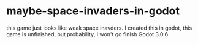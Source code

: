 # maybe-space-invaders-in-godot
this game just looks like weak space inavders.
I created this in godot, this game is unfinished, but probability, I won't go finish
Godot 3.0.6
